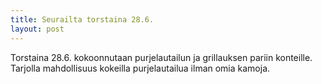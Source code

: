 ```yaml
---
title: Seurailta torstaina 28.6.
layout: post
---
```


Torstaina 28.6. kokoonnutaan purjelautailun ja grillauksen pariin konteille. Tarjolla mahdollisuus kokeilla purjelautailua ilman omia kamoja.

